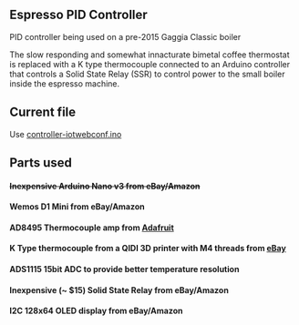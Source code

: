 ## Espresso PID Controller
PID controller being used on a pre-2015 Gaggia Classic boiler

The slow responding and somewhat innacturate bimetal coffee thermostat is replaced with a K type thermocouple
connected to an Arduino controller that controls a Solid State Relay (SSR) to control power to the small boiler inside
the espresso machine.

## Current file
Use [controller-iotwebconf.ino](https://github.com/shmick/Espresso-PID-Controller/blob/master/controller-iotwebconf.ino)

## Parts used
#### ~~Inexpensive Arduino Nano v3 from eBay/Amazon~~
#### Wemos D1 Mini from eBay/Amazon
#### AD8495 Thermocouple amp from [Adafruit](https://www.adafruit.com/product/1778)
#### K Type thermocouple from a QIDI 3D printer with M4 threads from [eBay](https://www.ebay.ca/itm/QIDI-TECHNOLOGY-high-quality-thermocouple-sensor-for-3d-printer-Screw-thread-M4/332233484894)
#### ADS1115 15bit ADC to provide better temperature resolution
#### Inexpensive (~ $15) Solid State Relay from eBay/Amazon
#### I2C 128x64 OLED display from eBay/Amazon 
